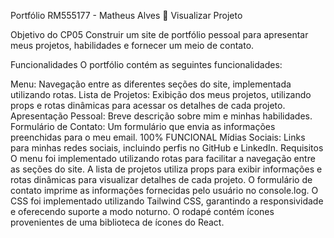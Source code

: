 Portfólio
RM555177 - Matheus Alves
🔗 Visualizar Projeto

Objetivo do CP05
Construir um site de portfólio pessoal para apresentar meus projetos, habilidades e fornecer um meio de contato.

Funcionalidades
O portfólio contém as seguintes funcionalidades:

Menu: Navegação entre as diferentes seções do site, implementada utilizando rotas.
Lista de Projetos: Exibição dos meus projetos, utilizando props e rotas dinâmicas para acessar os detalhes de cada projeto.
Apresentação Pessoal: Breve descrição sobre mim e minhas habilidades.
Formulário de Contato: Um formulário que envia as informações preenchidas para o meu email. 100% FUNCIONAL
Mídias Sociais: Links para minhas redes sociais, incluindo perfis no GitHub e LinkedIn.
Requisitos
O menu foi implementado utilizando rotas para facilitar a navegação entre as seções do site.
A lista de projetos utiliza props para exibir informações e rotas dinâmicas para visualizar detalhes de cada projeto.
O formulário de contato imprime as informações fornecidas pelo usuário no console.log.
O CSS foi implementado utilizando Tailwind CSS, garantindo a responsividade e oferecendo suporte a modo noturno.
O rodapé contém ícones provenientes de uma biblioteca de ícones do React.

 
 
